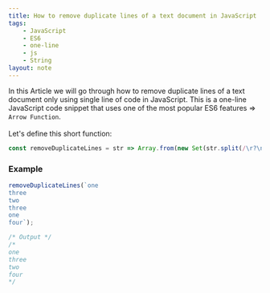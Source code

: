 ```yaml
---
title: How to remove duplicate lines of a text document in JavaScript
tags:
    - JavaScript
    - ES6
    - one-line
    - js
    - String
layout: note
---
```




In this Article we will go through how to remove duplicate lines of a text document only using single line of code in JavaScript.
This is a one-line JavaScript code snippet that uses one of the most popular ES6 features => `Arrow Function`.
<br/>
<br/>
Let's define this short function:

```js {.wrap}
const removeDuplicateLines = str => Array.from(new Set(str.split(/\r?\n/))).join('\n');
```

### Example

```js {.wrap}
removeDuplicateLines(`one
three
two
three
one
four`);

/* Output */
/*
one
three
two
four
*/
```